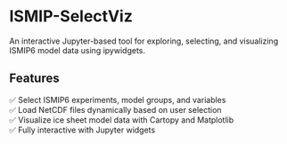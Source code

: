 # ISMIP-SelectViz
An interactive Jupyter-based tool for exploring, selecting, and visualizing ISMIP6 model data using ipywidgets.  

## Features  
✅ Select ISMIP6 experiments, model groups, and variables  
✅ Load NetCDF files dynamically based on user selection  
✅ Visualize ice sheet model data with Cartopy and Matplotlib  
✅ Fully interactive with Jupyter widgets  

